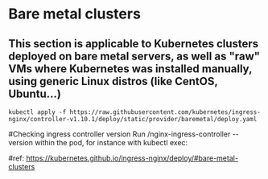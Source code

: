# Bare metal clusters
## This section is applicable to Kubernetes clusters deployed on bare metal servers, as well as "raw" VMs where Kubernetes was installed manually, using generic Linux distros (like CentOS, Ubuntu...)

	kubectl apply -f https://raw.githubusercontent.com/kubernetes/ingress-nginx/controller-v1.10.1/deploy/static/provider/baremetal/deploy.yaml

#Checking ingress controller version
Run /nginx-ingress-controller --version within the pod, for instance with kubectl exec:


#ref: https://kubernetes.github.io/ingress-nginx/deploy/#bare-metal-clusters
